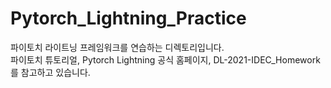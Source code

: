 # Pytorch_Lightning_Practice
파이토치 라이트닝 프레임워크를 연습하는 디렉토리입니다.  
파이토치 튜토리얼, Pytorch Lightning 공식 홈페이지, DL-2021-IDEC_Homework를 참고하고 있습니다.
